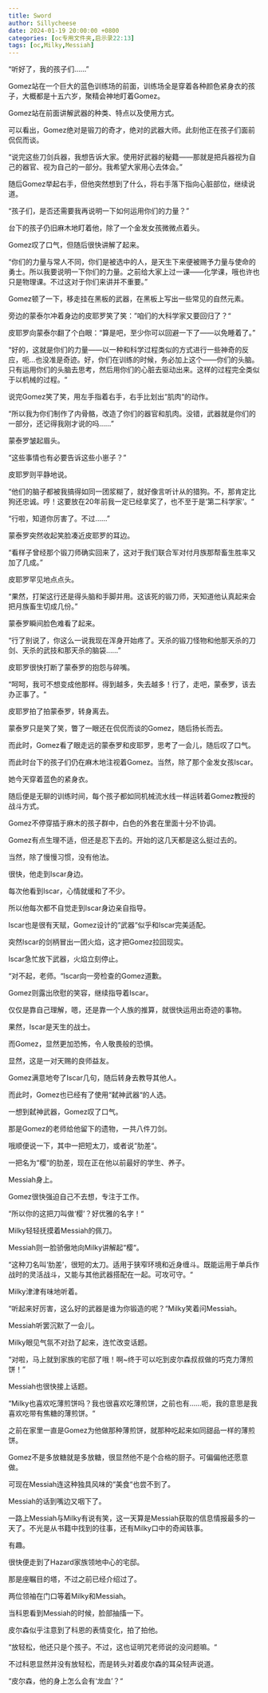 ```yaml
---
title: Sword
author: Sillycheese
date: 2024-01-19 20:00:00 +0800
categories: [oc专用文件夹,启示录22:13]
tags: [oc,Milky,Messiah] 
---
```


“听好了，我的孩子们……”

Gomez站在一个巨大的蓝色训练场的前面，训练场全是穿着各种颜色紧身衣的孩子，大概都是十五六岁，聚精会神地盯着Gomez。

Gomez站在前面讲解武器的种类、特点以及使用方式。

可以看出，Gomez绝对是锻刀的奇才，绝对的武器大师。此刻他正在孩子们面前侃侃而谈。

“说完这些刀剑兵器，我想告诉大家。使用好武器的秘籍——那就是把兵器视为自己的器官、视为自己的一部分。我希望大家用心去体会。”

随后Gomez举起右手，但他突然想到了什么，将右手落下指向心脏部位，继续说道。

“孩子们，是否还需要我再说明一下如何运用你们的力量？”

台下的孩子仍旧麻木地盯着他，除了一个金发女孩微微点着头。

Gomez叹了口气，但随后很快讲解了起来。

“你们的力量与常人不同，你们是被选中的人，是天生下来便被赐予力量与使命的勇士。所以我要说明一下你们的力量。之前给大家上过一课——化学课，哦也许也只是物理课。不过这对于你们来讲并不重要。”

Gomez顿了一下，移走挂在黑板的武器，在黑板上写出一些常见的自然元素。

旁边的蒙泰尔冲着身边的皮耶罗笑了笑：”咱们的大科学家又要回归了？“

皮耶罗向蒙泰尔翻了个白眼：“算是吧，至少你可以回避一下了——以免睡着了。”

“好的，这就是你们的力量——以一种和科学过程类似的方式进行一些神奇的反应，呃…也没准是奇迹。好，你们在训练的时候，务必加上这个——你们的头脑。只有运用你们的头脑去思考，然后用你们的心脏去驱动出来。这样的过程完全类似于以机械的过程。“

说完Gomez笑了笑，用左手指着右手，右手比划出“肌肉“的动作。

“所以我为你们制作了内骨骼，改造了你们的器官和肌肉。没错，武器就是你们的一部分，还记得我刚才说的吗……”

蒙泰罗皱起眉头。

“这些事情也有必要告诉这些小崽子？”

皮耶罗则平静地说。

“他们的脑子都被我搞得如同一团浆糊了，就好像言听计从的猎狗。不，那肯定比狗还忠诚。哼！这要放在20年前我一定已经拿奖了，也不至于是‘第二科学家‘。“

“行啦，知道你厉害了。不过……”

蒙泰罗突然收起笑脸凑近皮耶罗的耳边。

“看样子曾经那个锻刀师确实回来了，这对于我们联合军对付月族那帮畜生胜率又加了几成。”

皮耶罗罕见地点点头。

“果然，打架这行还是得头脑和手脚并用。这该死的锻刀师，天知道他认真起来会把月族畜生切成几份。”

蒙泰罗瞬间脸色难看了起来。

“行了别说了，你这么一说我现在浑身开始疼了。天杀的锻刀怪物和他那天杀的刀剑、天杀的武技和那天杀的脑袋……”

皮耶罗很快打断了蒙泰罗的抱怨与碎嘴。

“呵呵，我可不想变成他那样。得到越多，失去越多！行了，走吧，蒙泰罗，该去办正事了。“

皮耶罗拍了拍蒙泰罗，转身离去。

蒙泰罗只是笑了笑，瞥了一眼还在侃侃而谈的Gomez，随后扬长而去。

而此时，Gomez看了眼走远的蒙泰罗和皮耶罗，思考了一会儿，随后叹了口气。

而此时台下的孩子们仍在麻木地注视着Gomez。当然，除了那个金发女孩Iscar。

她今天穿着蓝色的紧身衣。

随后便是无聊的训练时间，每个孩子都如同机械流水线一样运转着Gomez教授的战斗方式。

Gomez不停穿插于麻木的孩子群中，白色的外套在里面十分不协调。

Gomez有点生理不适，但还是忍下去的。开始的这几天都是这么挺过去的。

当然，除了慢慢习惯，没有他法。

很快，他走到Iscar身边。

每次他看到Iscar，心情就缓和了不少。

所以他每次都不自觉走到Iscar身边亲自指导。

Iscar也是很有天赋，Gomez设计的“武器“似乎和Iscar完美适配。

突然Iscar的剑柄冒出一团火焰，这才把Gomez拉回现实。

Iscar急忙放下武器，火焰立刻停止。

“对不起，老师。“Iscar向一旁检查的Gomez道歉。

Gomez则露出欣慰的笑容，继续指导着Iscar。

仅仅是靠自己理解，嗯，还是靠一个人族的推算，就很快运用出奇迹的事物。

果然，Iscar是天生的战士。

而Gomez，显然更加恐怖，令人敬畏般的恐惧。

显然，这是一对天赐的良师益友。

Gomez满意地夸了Iscar几句，随后转身去教导其他人。

而此时，Gomez也已经有了使用“弑神武器“的人选。

一想到弑神武器，Gomez叹了口气。

那是Gomez的老师给他留下的遗物，一共八件刀剑。

哦顺便说一下，其中一把短太刀，或者说“肋差“。

一把名为“樱“的肋差，现在正在他以前最好的学生、养子。

Messiah身上。

Gomez很快强迫自己不去想，专注于工作。

 

“所以你的这把刀叫做‘樱’？好优雅的名字！“

Milky轻轻抚摸着Messiah的佩刀。

Messiah则一脸骄傲地向Milky讲解起“樱“。

“这种刀名叫‘肋差’，很短的太刀。适用于狭窄环境和近身缠斗。既能运用于单兵作战时的灵活战斗，又能与其他武器搭配在一起。可攻可守。“

Milky津津有味地听着。

“听起来好厉害，这么好的武器是谁为你锻造的呢？“Milky笑着问Messiah。

Messiah听罢沉默了一会儿。

Milky眼见气氛不对劲了起来，连忙改变话题。

“对啦，马上就到家族的宅邸了哦！啊~终于可以吃到皮尔森叔叔做的巧克力薄煎饼！”

Messiah也很快接上话题。

“Milky也喜欢吃薄煎饼吗？我也很喜欢吃薄煎饼，之前也有……呃，我的意思是我喜欢吃带有焦糖的薄煎饼。“

之前在家里一直是Gomez为他做那种薄煎饼，就那种吃起来如同甜品一样的薄煎饼。

Gomez不是多放糖就是多放糖，很显然他不是个合格的厨子。可偏偏他还愿意做。

可现在Messiah连这种独具风味的“美食“也尝不到了。

Messiah的话到嘴边又咽下了。

一路上Messiah与Milky有说有笑，这一天算是Messiah获取的信息情报最多的一天了。不光是从书籍中找到的往事，还有Milky口中的奇闻轶事。

有趣。

很快便走到了Hazard家族领地中心的宅邸。

那是座瞩目的塔，不过之前已经介绍过了。

两位领袖在门口等着Milky和Messiah。

当科恩看到Messiah的时候，脸部抽搐一下。

皮尔森似乎注意到了科恩的表情变化，拍了拍他。

“放轻松，他还只是个孩子。不过，这也证明咒老师说的没问题嘛。“

不过科恩显然并没有放轻松，而是转头对着皮尔森的耳朵轻声说道。

“皮尔森，他的身上怎么会有‘龙血’？“

 

 

 

 

 